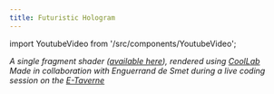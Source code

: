 ```yaml
---
title: Futuristic Hologram
---
```


import YoutubeVideo from '/src/components/YoutubeVideo';

<YoutubeVideo url="A_lApwgY1qk"/>

_A single fragment shader ([available here](https://pastebin.com/Pr2psThD)), rendered using [CoolLab](https://coollibs.github.io/lab/)_<br/>
_Made in collaboration with Enguerrand de Smet during a live coding session on the [E-Taverne](https://www.facebook.com/LaETaverne)_
